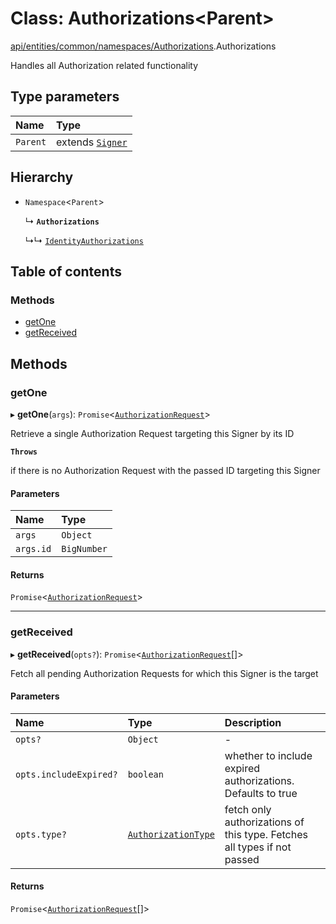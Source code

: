 # Class: Authorizations<Parent\>

[api/entities/common/namespaces/Authorizations](../wiki/api.entities.common.namespaces.Authorizations).Authorizations

Handles all Authorization related functionality

## Type parameters

| Name | Type |
| :------ | :------ |
| `Parent` | extends [`Signer`](../wiki/types#signer) |

## Hierarchy

- `Namespace`<`Parent`\>

  ↳ **`Authorizations`**

  ↳↳ [`IdentityAuthorizations`](../wiki/api.entities.Identity.IdentityAuthorizations.IdentityAuthorizations)

## Table of contents

### Methods

- [getOne](../wiki/api.entities.common.namespaces.Authorizations.Authorizations#getone)
- [getReceived](../wiki/api.entities.common.namespaces.Authorizations.Authorizations#getreceived)

## Methods

### getOne

▸ **getOne**(`args`): `Promise`<[`AuthorizationRequest`](../wiki/api.entities.AuthorizationRequest.AuthorizationRequest)\>

Retrieve a single Authorization Request targeting this Signer by its ID

**`Throws`**

 if there is no Authorization Request with the passed ID targeting this Signer

#### Parameters

| Name | Type |
| :------ | :------ |
| `args` | `Object` |
| `args.id` | `BigNumber` |

#### Returns

`Promise`<[`AuthorizationRequest`](../wiki/api.entities.AuthorizationRequest.AuthorizationRequest)\>

___

### getReceived

▸ **getReceived**(`opts?`): `Promise`<[`AuthorizationRequest`](../wiki/api.entities.AuthorizationRequest.AuthorizationRequest)[]\>

Fetch all pending Authorization Requests for which this Signer is the target

#### Parameters

| Name | Type | Description |
| :------ | :------ | :------ |
| `opts?` | `Object` | - |
| `opts.includeExpired?` | `boolean` | whether to include expired authorizations. Defaults to true |
| `opts.type?` | [`AuthorizationType`](../wiki/types.AuthorizationType) | fetch only authorizations of this type. Fetches all types if not passed |

#### Returns

`Promise`<[`AuthorizationRequest`](../wiki/api.entities.AuthorizationRequest.AuthorizationRequest)[]\>
